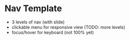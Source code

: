 # Nav Template

- 3 levels of nav (with slide)
- clickable menu for responsive view (TODO: more levels)
- focus/hover for keyboard (not 100% yet)

